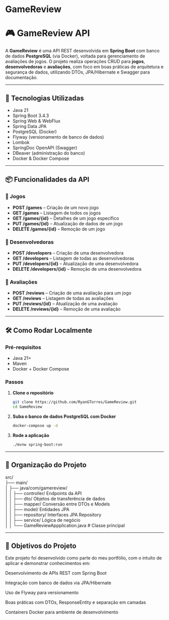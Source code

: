 # GameReview
# 🎮 GameReview API

A **GameReview** é uma API REST desenvolvida em **Spring Boot** com banco de dados **PostgreSQL** (via Docker), voltada para gerenciamento de avaliações de jogos. O projeto realiza operações CRUD para **jogos**, **desenvolvedoras** e **avaliações**, com foco em boas práticas de arquitetura e segurança de dados, utilizando DTOs, JPA/Hibernate e Swagger para documentação.

---

## 🚀 Tecnologias Utilizadas

- Java 21
- Spring Boot 3.4.3
- Spring Web & WebFlux
- Spring Data JPA
- PostgreSQL (Docker)
- Flyway (versionamento de banco de dados)
- Lombok
- SpringDoc OpenAPI (Swagger)
- DBeaver (administração do banco)
- Docker & Docker Compose

---

## 📦 Funcionalidades da API

### 📁 Jogos
- **POST /games** – Criação de um novo jogo
- **GET /games** – Listagem de todos os jogos
- **GET /games/{id}** – Detalhes de um jogo específico
- **PUT /games/{id}** – Atualização de dados de um jogo
- **DELETE /games/{id}** – Remoção de um jogo

### 🏢 Desenvolvedoras
- **POST /developers** – Criação de uma desenvolvedora
- **GET /developers** – Listagem de todas as desenvolvedoras
- **PUT /developers/{id}** – Atualização de uma desenvolvedora
- **DELETE /developers/{id}** – Remoção de uma desenvolvedora

### 📝 Avaliações
- **POST /reviews** – Criação de uma avaliação para um jogo
- **GET /reviews** – Listagem de todas as avaliações
- **PUT /reviews/{id}** – Atualização de uma avaliação
- **DELETE /reviews/{id}** – Remoção de uma avaliação

---

## 🛠️ Como Rodar Localmente

### Pré-requisitos

- Java 21+
- Maven
- Docker + Docker Compose

### Passos

1. **Clone o repositório**
   ```bash
   git clone https://github.com/RyanGTorres/GameReview.git
   cd GameReview

2. **Suba o banco de dados PostgreSQL com Docker**
   ```bash
   docker-compose up -d
3. **Rode a aplicação**
   ```bash
   ./mvnw spring-boot:run
---

## 📁 Organização do Projeto
   
src/ <br>
├── main/ <br>
│   ├── java/com/gamereview/<br>
│   │   ├── controller/       Endpoints da API<br>
│   │   ├── dto/              Objetos de transferência de dados<br>
│   │   ├── mapper/           Conversão entre DTOs e Models <br>
│   │   ├── model/            Entidades JPA<br>
│   │   ├── repository/       Interfaces JPA Repository<br>
│   │   ├── service/          Lógica de negócio<br>
│   │   └── GameReviewAppplication.java # Classe principal<br>

---
## 🧠 Objetivos do Projeto
Este projeto foi desenvolvido como parte do meu portfólio, com o intuito de aplicar e demonstrar conhecimentos em:

Desenvolvimento de APIs REST com Spring Boot

Integração com banco de dados via JPA/Hibernate

Uso de Flyway para versionamento

Boas práticas com DTOs, ResponseEntity e separação em camadas

Containers Docker para ambiente de desenvolvimento

